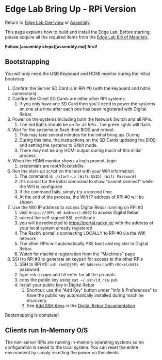 
Edge Lab Bring Up - RPi Version
==================

Return to [Edge Lab Overview](README.md) or [Assembly](assembly.md).

This page explains how to build and install the Edge Lab.  Before starting, please acquire all the required items from the [Edge Lab Bill of Materials](bill_of_materials.md).

**Follow (assembly steps)[assembly.md] first!**

Bootstrapping
-----------------
You will only need the USB Keyboard and HDMI monitor during the initial bootstrap.

1. Confirm the Server SD Card is in RPi #0 (with the keyboard and hdmi connectors).
2. Confirm the Client SD Cards are inthe other RPi systems.
   1. If you only have one SD Card then you'll need to power the systems on one at a time after each one has been registered with Digital Rebar.
3. Power on the systems including both the Network Switch and all RPis.
   1.  The red lights should be on for all RPis.  The green lights will flash.
4. Wait for the systems to flash their BIOS and reboot.
   1. This may take several minutes for the initial bring up.  During
   2. During this time, the instructions on the SD Cards updating the BIOS and setting the systems to 64bit mode.
   3. There may not be any HDMI output during much of this initial process.
5. When the HDMI monitor shows a login prompt, login
   1. credentials are root/r0cketsk8ts
6. Run the start-up script on the host with your Wifi information.
   1. The command is `./start-up [Wifi SSID] [Wifi Password]`
   2. It's normal for the initial command to show "cannot connect" while the Wifi is configured
   3. If the command fails, simply try a second time
   4. At the end of the process, the Wifi IP address of RPi #0 will be shown
7. Use the Wifi IP address to access Digital Rebar running on RPi #0
   1. visit `https://[RPi #0 Address]:8092` to access Digital Rebar
   2. accept the self-signed SSL certificate
   3. you will be redirected to https://portal.rackn.io/ with the address of your local system already registered
   4. The RackN portal is connecting LOCALLY to RPi #0 via the Wifi network
   5. The other RPis will automatically PXE boot and register to Digital Rebar.
   6. Watch for machine registration from the "Machines" page
8. SSH to RPi #0 to generate an keypair for access to the other RPis
   1. SSH to RPi #0: `ssh root@[RPi #0 Address]` with `r0cketsk8ts` password.
   2. type `ssh-keygen` and hit enter for all the prompts
   3. copy the public key using `cat ~/.ssh/id_rsa.pub` 
   4. Install your public key in Digital Rebar
      1. Shortcut: use the "Add Key" button under "Info & Preferences" to have the public key automatically installed during machine discovery.
      2. See [Add SSH Keys](https://provision.readthedocs.io/en/latest/doc/faq-troubleshooting.html#add-ssh-keys-to-authorized-keys) in the [Digital Rebar Documentation](https://provision.readthedocs.io)

Bootstrapping is complete!

Clients run In-Memory O/S
---------------------------------
The non-server RPis are running in-memory operating systems so no configuration is saved to the local system.  You can reset the entire environment by simply resetting the power on the clients.